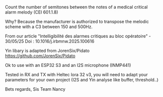 Count the number of semitones between the notes of a medical critical alarm melody  (CEI 601.1.8)

Why? Because the manufacturer is authorized to transpose the melodic scheme with a C3 between 150 and 500Hz.

From our article "Intelligibilité des alarmes critiques au bloc opératoire" - 30/05/25 Doi : 10.1016/j.irbmnw.2025.100616

Yin libary is adapted from JorenSix/Pidato  https://github.com/JorenSix/Pidato

Ok to use with an ESP32 S3 and an I2S microphone (INMP441)

Tested in RX and TX with Heltec lora 32 v3, you will need to adapt your parameters for your own project (I2S and Yin analyse like buffer, threshold..)


Bets regards,
Sis Team Nancy
